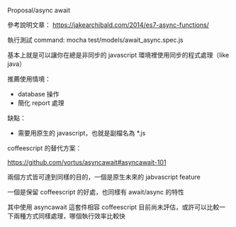 Proposal/async await

參考說明文章： https://jakearchibald.com/2014/es7-async-functions/

執行測試 command: mocha test/models/await_async.spec.js

基本上就是可以讓你在總是非同步的 javascript 環境裡使用同步的程式處理（like java）

推薦使用情境：

* database 操作
* 簡化 report 處理

缺點：

* 需要用原生的 javascript，也就是副檔名為 *.js

coffeescript 的替代方案：

https://github.com/yortus/asyncawait#asyncawait-101

兩個方式皆可達到同樣的目的，一個是原生未來的 jabvascript feature

一個是保留 coffeescript 的好處，也同樣有 await/async 的特性

其中使用 asyncawait 這套件相容 coffeescript 目前尚未評估，或許可以比較一下兩種方式同樣處理，哪個執行效率比較快

